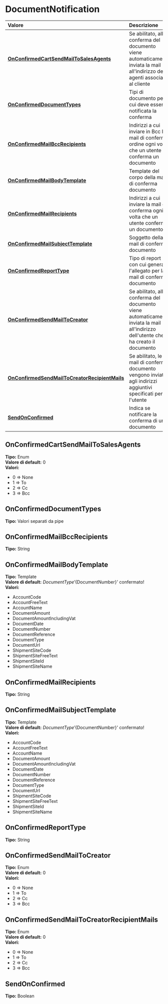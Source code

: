 # DocumentNotification

| Valore | Descrizione |
| :--- | :--- |
| [**OnConfirmedCartSendMailToSalesAgents**](documentnotification.md#onconfirmedcartsendmailtosalesagents) | Se abilitato, alla conferma del documento viene automaticamente inviata la mail all'indirizzo degli agenti associati al cliente |
| [**OnConfirmedDocumentTypes**](documentnotification.md#onconfirmeddocumenttypes) | Tipi di documento per cui deve essere notificata la conferma |
| [**OnConfirmedMailBccRecipients**](documentnotification.md#onconfirmedmailbccrecipients) | Indirizzi a cui inviare in Bcc la mail di conferma ordine ogni volta che un utente conferma un documento |
| [**OnConfirmedMailBodyTemplate**](documentnotification.md#onconfirmedmailbodytemplate) | Template del corpo della mail di conferma documento |
| [**OnConfirmedMailRecipients**](documentnotification.md#onconfirmedmailrecipients) | Indirizzi a cui inviare la mail di conferma ogni volta che un utente conferma un documento |
| [**OnConfirmedMailSubjectTemplate**](documentnotification.md#onconfirmedmailsubjecttemplate) | Soggetto della mail di conferma documento |
| [**OnConfirmedReportType**](documentnotification.md#onconfirmedreporttype) | Tipo di report con cui generare l'allegato per la mail di conferma documento |
| [**OnConfirmedSendMailToCreator**](documentnotification.md#onconfirmedsendmailtocreator) | Se abilitato, alla conferma del documento viene automaticamente inviata la mail all'indirizzo dell'utente che ha creato il documento |
| [**OnConfirmedSendMailToCreatorRecipientMails**](documentnotification.md#onconfirmedsendmailtocreatorrecipientmails) | Se abilitato, le mail di conferma documento vengono inviate agli indirizzi aggiuntivi specificati per l'utente |
| [**SendOnConfirmed**](documentnotification.md#sendonconfirmed) | Indica se notificare la conferma di un documento |

## OnConfirmedCartSendMailToSalesAgents

**Tipo:** Enum  
**Valore di default:** 0  
**Valori:**

* 0 =&gt; None
* 1 =&gt; To
* 2 =&gt; Cc
* 3 =&gt; Bcc

## OnConfirmedDocumentTypes

**Tipo:** Valori separati da pipe

## OnConfirmedMailBccRecipients

**Tipo:** String

## OnConfirmedMailBodyTemplate

**Tipo:** Template  
**Valore di default:** ${DocumentType} '${DocumentNumber}' confermato!  
**Valori:**

* AccountCode
* AccountFreeText
* AccountName
* DocumentAmount
* DocumentAmountIncludingVat
* DocumentDate
* DocumentNumber
* DocumentReference
* DocumentType
* DocumentUrl
* ShipmentSiteCode
* ShipmentSiteFreeText
* ShipmentSiteId
* ShipmentSiteName

## OnConfirmedMailRecipients

**Tipo:** String

## OnConfirmedMailSubjectTemplate

**Tipo:** Template  
**Valore di default:** ${DocumentType} '${DocumentNumber}' confermato!  
**Valori:**

* AccountCode
* AccountFreeText
* AccountName
* DocumentAmount
* DocumentAmountIncludingVat
* DocumentDate
* DocumentNumber
* DocumentReference
* DocumentType
* DocumentUrl
* ShipmentSiteCode
* ShipmentSiteFreeText
* ShipmentSiteId
* ShipmentSiteName

## OnConfirmedReportType

**Tipo:** String

## OnConfirmedSendMailToCreator

**Tipo:** Enum  
**Valore di default:** 0  
**Valori:**

* 0 =&gt; None
* 1 =&gt; To
* 2 =&gt; Cc
* 3 =&gt; Bcc

## OnConfirmedSendMailToCreatorRecipientMails

**Tipo:** Enum  
**Valore di default:** 0  
**Valori:**

* 0 =&gt; None
* 1 =&gt; To
* 2 =&gt; Cc
* 3 =&gt; Bcc

## SendOnConfirmed

**Tipo:** Boolean

